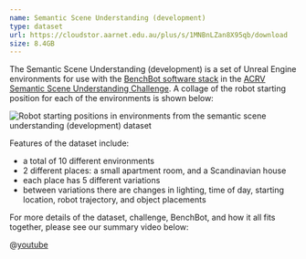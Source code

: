 ```yaml
---
name: Semantic Scene Understanding (development)
type: dataset
url: https://cloudstor.aarnet.edu.au/plus/s/1MNBnLZan8X95qb/download
size: 8.4GB
---
```


The Semantic Scene Understanding (development) is a set of Unreal Engine environments for use with the [BenchBot software stack](http://benchbot.org) in the [ACRV Semantic Scene Understanding Challenge](https://evalai.cloudcv.org/web/challenges/challenge-page/625/overview). A collage of the robot starting position for each of the environments is shown below:

![Robot starting positions in environments from the semantic scene understanding (development) dataset](./develop_envs.png)

Features of the dataset include:

- a total of 10 different environments
- 2 different places: a small apartment room, and a Scandinavian house
- each place has 5 different variations
- between variations there are changes in lighting, time of day, starting location, robot trajectory, and object placements

For more details of the dataset, challenge, BenchBot, and how it all fits together, please see our summary video below:

@[youtube](https://www.youtube.com/watch?v=jQPkV29KFvI)
